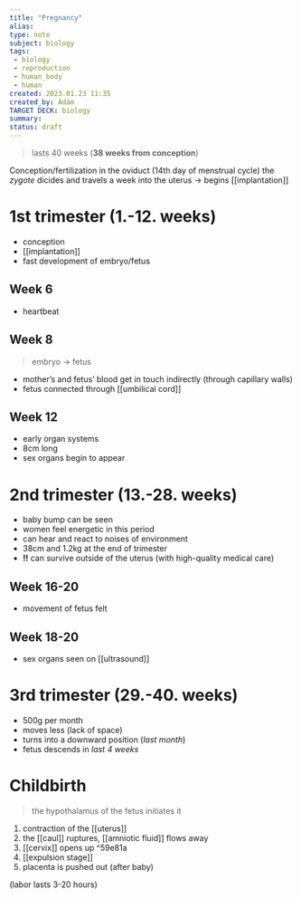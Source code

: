 ```yaml
---
title: "Pregnancy"
alias: 
type: note
subject: biology
tags:
 - biology
 - reproduction
 - human_body
 - human
created: 2023.01.23 11:35
created_by: Ádám
TARGET DECK: biology
summary: 
status: draft 
---
```

>lasts 40 weeks (**38 weeks from conception**)

Conception/fertilization in the oviduct (14th day of menstrual cycle)
the *zygote* dicides and travels a week into the uterus → begins [[implantation]]

# 1st trimester (1.-12. weeks)
- conception
- [[implantation]] 
- fast development of embryo/fetus 

## Week 6
- heartbeat

## Week 8 
>embryo → fetus

- mother’s and fetus’ blood get in touch indirectly (through capillary walls)
- fetus connected through [[umbilical cord]]

## Week 12
- early organ systems
- 8cm long 
- sex organs begin to appear

# 2nd trimester (13.-28. weeks)
- baby bump can be seen
- women feel energetic in this period
- can hear and react to noises of environment
- 38cm and 1.2kg at the end of trimester 
- **!!** can survive outside of the uterus (with high-quality medical care)

## Week 16-20
- movement of fetus felt

## Week 18-20
- sex organs seen on [[ultrasound]] 

# 3rd trimester (29.-40. weeks)
- 500g per month
- moves less (lack of space)
- turns into a downward position (*last month*)
- fetus descends in *last 4 weeks*

# Childbirth

>the hypothalamus of the fetus initiates it

1. contraction of the [[uterus]] 
2. the [[caul]] ruptures, [[amniotic fluid]] flows away
3. [[cervix]] opens up ^59e81a
4. [[expulsion stage]]
5. placenta is pushed out (after baby)

(labor lasts 3-20 hours)